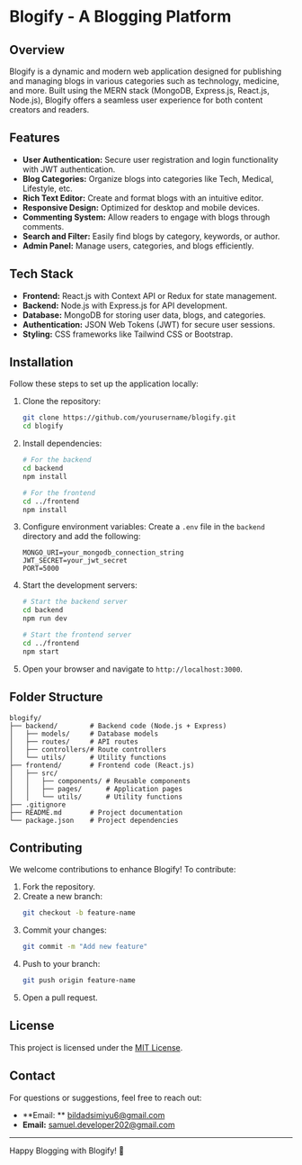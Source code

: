 # Blogify - A Blogging Platform

## Overview
Blogify is a dynamic and modern web application designed for publishing and managing blogs in various categories such as technology, medicine, and more. Built using the MERN stack (MongoDB, Express.js, React.js, Node.js), Blogify offers a seamless user experience for both content creators and readers.

## Features
- **User Authentication:** Secure user registration and login functionality with JWT authentication.
- **Blog Categories:** Organize blogs into categories like Tech, Medical, Lifestyle, etc.
- **Rich Text Editor:** Create and format blogs with an intuitive editor.
- **Responsive Design:** Optimized for desktop and mobile devices.
- **Commenting System:** Allow readers to engage with blogs through comments.
- **Search and Filter:** Easily find blogs by category, keywords, or author.
- **Admin Panel:** Manage users, categories, and blogs efficiently.

## Tech Stack
- **Frontend:** React.js with Context API or Redux for state management.
- **Backend:** Node.js with Express.js for API development.
- **Database:** MongoDB for storing user data, blogs, and categories.
- **Authentication:** JSON Web Tokens (JWT) for secure user sessions.
- **Styling:** CSS frameworks like Tailwind CSS or Bootstrap.

## Installation
Follow these steps to set up the application locally:

1. Clone the repository:
   ```bash
   git clone https://github.com/yourusername/blogify.git
   cd blogify
   ```

2. Install dependencies:
   ```bash
   # For the backend
   cd backend
   npm install

   # For the frontend
   cd ../frontend
   npm install
   ```

3. Configure environment variables:
   Create a `.env` file in the `backend` directory and add the following:
   ```env
   MONGO_URI=your_mongodb_connection_string
   JWT_SECRET=your_jwt_secret
   PORT=5000
   ```

4. Start the development servers:
   ```bash
   # Start the backend server
   cd backend
   npm run dev

   # Start the frontend server
   cd ../frontend
   npm start
   ```

5. Open your browser and navigate to `http://localhost:3000`.

## Folder Structure
```
blogify/
├── backend/        # Backend code (Node.js + Express)
│   ├── models/     # Database models
│   ├── routes/     # API routes
│   ├── controllers/# Route controllers
│   └── utils/      # Utility functions
├── frontend/       # Frontend code (React.js)
│   ├── src/
│   │   ├── components/ # Reusable components
│   │   ├── pages/      # Application pages
│   │   └── utils/      # Utility functions
├── .gitignore
├── README.md       # Project documentation
└── package.json    # Project dependencies
```

## Contributing
We welcome contributions to enhance Blogify! To contribute:
1. Fork the repository.
2. Create a new branch:
   ```bash
   git checkout -b feature-name
   ```
3. Commit your changes:
   ```bash
   git commit -m "Add new feature"
   ```
4. Push to your branch:
   ```bash
   git push origin feature-name
   ```
5. Open a pull request.

## License
This project is licensed under the [MIT License](LICENSE).

## Contact
For questions or suggestions, feel free to reach out:
- **Email: ** bildadsimiyu6@gmail.com
- **Email:** samuel.developer202@gmail.com

---

Happy Blogging with Blogify! 🌟

